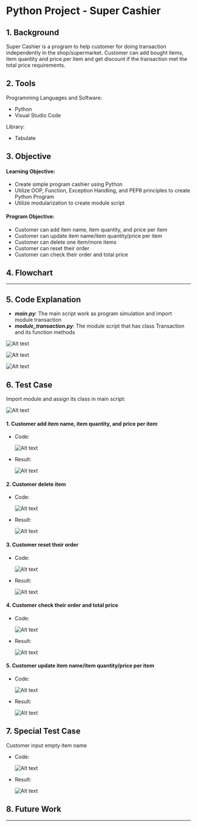 # Python Project - Super Cashier

## 1. Background

Super Cashier is a program to help customer for doing transaction independently in the shop/supermarket. Customer can add bought items, item quantity and price per item and get discount if the transaction met the total price requirements.

## 2. Tools
Programming Languages and Software:
- Python
- Visual Studio Code

Library:
- Tabulate

## 3. Objective

#### Learning Objective:
- Create simple program cashier using Python
- Utilize OOP, Function, Exception Handling, and PEP8 principles to create Python Program
- Utilize modularization to create module script

#### Program Objective:
- Customer can add item name, item quantity, and price per item
- Customer can update item name/item quantity/price per item
- Customer can delete one item/more items
- Customer can reset their order
- Customer can check their order and total price

## 4. Flowchart

---------------------------------

## 5. Code Explanation

- **_main.py_**: The main script work as program simulation and import module transaction
- **_module_transaction.py_**: The module script that has class Transaction and its function methods

![Alt text](screenshot/class_table.png)

![Alt text](screenshot/function1.png)

![Alt text](screenshot/function2.png)



## 6. Test Case

Import module and assign its class in main script:

![Alt text](screenshot/Import_module.png)

#### 1. Customer add item name, item quantity, and price per item

- Code:

  ![Alt text](screenshot/code_test1.png)

- Result:

  ![Alt text](screenshot/test1.png)


#### 2. Customer delete item

- Code:

  ![Alt text](screenshot/code_test2.png)

- Result:

  ![Alt text](screenshot/test2.png)


#### 3. Customer reset their order

- Code:

  ![Alt text](screenshot/code_test3.png)

- Result:

  ![Alt text](screenshot/test3.png)

#### 4. Customer check their order and total price

- Code:

  ![Alt text](screenshot/code_test4.png)

- Result:

  ![Alt text](screenshot/test4.png)

#### 5. Customer update item name/item quantity/price per item

- Code:

  ![Alt text](screenshot/code_test5.png)

- Result:

  ![Alt text](screenshot/test5.png)

## 7. Special Test Case

Customer input empty item name

- Code:

  ![Alt text](screenshot/code_specialcase.png)

- Result:

  ![Alt text](screenshot/test_special.png)

## 8. Future Work

----------------------------------




